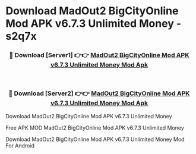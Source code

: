 # Download MadOut2 BigCityOnline Mod APK v6.7.3 Unlimited Money - s2q7x



<div align="center">
<h3>🔴 Download [Server1] 👉👉 <a href="https://momento.my/?title=MadOut2_BigCityOnline_Mod_APK_v6.7.3_Unlimited_Money">MadOut2 BigCityOnline Mod APK v6.7.3 Unlimited Money Mod Apk</a></h3><br>

<h3>🔴 Download [Server2] 👉👉 <a href="https://momento.my/?title=MadOut2_BigCityOnline_Mod_APK_v6.7.3_Unlimited_Money">MadOut2 BigCityOnline Mod APK v6.7.3 Unlimited Money Mod Apk</a></h3>
</div>



Download MadOut2 BigCityOnline Mod APK v6.7.3 Unlimited Money 

Free APK MOD MadOut2 BigCityOnline Mod APK v6.7.3 Unlimited Money 

Download MadOut2 BigCityOnline Mod APK v6.7.3 Unlimited Money Mod For Android
